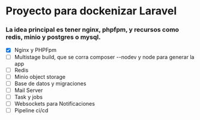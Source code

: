 # Proyecto para dockenizar Laravel
### La idea principal es tener nginx, phpfpm, y recursos como redis, minio y postgres o mysql.


- [x] Nginx y PHPFpm
- [ ] Multistage build, que se corra composer --nodev y node para generar la app
- [ ] Redis
- [ ] Minio object storage
- [ ] Base de datos y migraciones
- [ ] Mail Server
- [ ] Task y jobs
- [ ] Websockets para Notificaciones
- [ ] Pipeline ci/cd